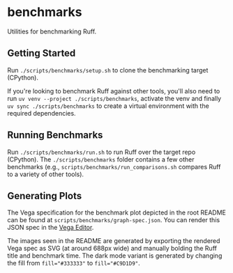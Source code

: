 # benchmarks

Utilities for benchmarking Ruff.

## Getting Started

Run `./scripts/benchmarks/setup.sh` to clone the benchmarking target (CPython).

If you're looking to benchmark Ruff against other tools, you'll also need to run `uv venv --project ./scripts/benchmarks`, 
activate the venv and finally `uv sync ./scripts/benchmarks` to create a virtual environment with the required dependencies.

## Running Benchmarks

Run `./scripts/benchmarks/run.sh` to run Ruff over the target repo (CPython). The
`./scripts/benchmarks` folder contains a few other benchmarks (e.g., `scripts/benchmarks/run_comparisons.sh`
compares Ruff to a variety of other tools).

## Generating Plots

The Vega specification for the benchmark plot depicted in the root README can be found at
`scripts/benchmarks/graph-spec.json`. You can render this JSON spec in the [Vega Editor](https://vega.github.io/editor/#/edited).

The images seen in the README are generated by exporting the rendered Vega spec as SVG (at around
688px wide) and manually bolding the Ruff title and benchmark time. The dark mode variant is
generated by changing the fill from `fill="#333333"` to `fill="#C9D1D9"`.
